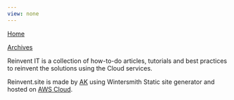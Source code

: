 ```yaml
---
view: none
---
```


[Home](/)

[Archives](/archive.html)


Reinvent IT is a collection of how-to-do articles, tutorials and best practices to reinvent the solutions using the Cloud services.

Reinvent.site is made by [AK][1] using Wintersmith Static site generator and hosted on [AWS Cloud][2].




[1]: http://github.com/akaak
[2]: https://docs.aws.amazon.com/AmazonS3/latest/dev/WebsiteHosting.html 
